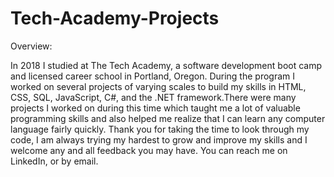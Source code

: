 # Tech-Academy-Projects

Overview:

In 2018 I studied at The Tech Academy, a software development boot camp and licensed career school in Portland, Oregon. During the program I worked on several projects of varying scales to build my skills in HTML, CSS, SQL, JavaScript, C#, and the .NET framework.There were many projects I worked on during this time which taught me a lot of valuable programming skills and also helped me realize that I can learn any computer language fairly quickly. Thank you for taking the time to look through my code, I am always trying my hardest to grow and improve my skills and I welcome any and all feedback you may have. You can reach me on LinkedIn, or by email.



